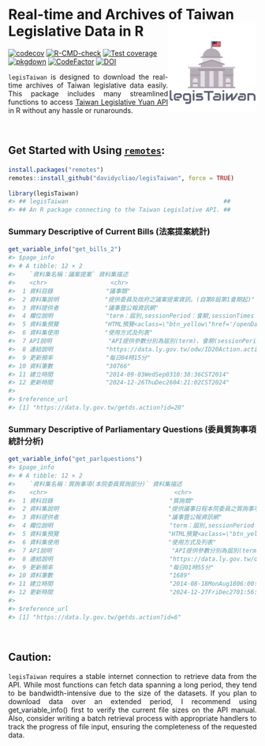 
<!-- README.md is generated from README.Rmd. Please edit that file -->

# Real-time and Archives of Taiwan Legislative Data in R <img src="/man/figures/logo.png" align="right" width="180"/>

<!-- badges: start -->

[![codecov](https://codecov.io/gh/davidycliao/legisTaiwan/branch/master/graph/badge.svg?token=HVVTCOE90D)](https://codecov.io/gh/davidycliao/legisTaiwan)
[![R-CMD-check](https://github.com/davidycliao/legisTaiwan/actions/workflows/R-CMD-check.yaml/badge.svg)](https://github.com/davidycliao/legisTaiwan/actions/workflows/R-CMD-check.yaml)
[![Test
coverage](https://github.com/davidycliao/legisTaiwan/actions/workflows/test-coverage.yaml/badge.svg)](https://github.com/davidycliao/legisTaiwan/actions/workflows/test-coverage.yaml)
[![pkgdown](https://github.com/davidycliao/legisTaiwan/actions/workflows/pkgdown.yaml/badge.svg)](https://github.com/davidycliao/legisTaiwan/actions/workflows/pkgdown.yaml)
[![CodeFactor](https://www.codefactor.io/repository/github/davidycliao/legistaiwan/badge)](https://www.codefactor.io/repository/github/davidycliao/legistaiwan)
[![DOI](https://zenodo.org/badge/DOI/10.5281/zenodo.7633962.svg)](https://doi.org/10.5281/zenodo.7633962)
<!-- badges: end -->

<div style="text-align: justify">

`legisTaiwan` is designed to download the real-time archives of Taiwan
legislative data easily. This package includes many streamlined
functions to access [Taiwan Legislative Yuan
API](https://data.ly.gov.tw/index.action) in R without any hassle or
runarounds.

</div>

<br>

## Get Started with Using [`remotes`](https://github.com/r-lib/remotes):

``` r
install.packages("remotes")
remotes::install_github("davidycliao/legisTaiwan", force = TRUE)
```

``` r
library(legisTaiwan)
#> ## legisTaiwan                                            ##
#> ## An R package connecting to the Taiwan Legislative API. ##
```

### Summary Descriptive of Current Bills (法案提案統計)

``` r
get_variable_info("get_bills_2")
#> $page_info
#> # A tibble: 12 × 2
#>    `資料集名稱：議案提案` 資料集描述                                            
#>    <chr>                  <chr>                                                 
#>  1 資料目錄               "議事類"                                              
#>  2 資料集說明             "提供委員及政府之議案提案資訊。(自第8屆第1會期起)"    
#>  3 資料提供者             "議事暨公報資訊網"                                    
#>  4 欄位說明               "term：屆別,sessionPeriod：會期,sessionTimes：會次,meetingTime…
#>  5 資料集預覽             "HTML預覽<aclass=\"btn_yellow\"href='/openDatasetJson.a…
#>  6 資料集使用             "使用方式及列表"                                      
#>  7 API說明                "API提供參數分別為屆別(term)、會期(sessionPeriod)、會次(sessionTimes…
#>  8 連結說明               "https://data.ly.gov.tw/odw/ID20Action.action?term=10…
#>  9 更新頻率               "每日04時15分"                                        
#> 10 資料筆數               "30766"                                               
#> 11 建立時間               "2014-09-03WedSep0310:38:36CST2014"                   
#> 12 更新時間               "2024-12-26ThuDec2604:21:02CST2024"                   
#> 
#> $reference_url
#> [1] "https://data.ly.gov.tw/getds.action?id=20"
```

### Summary Descriptive of Parliamentary Questions (委員質詢事項統計分析)

``` r
get_variable_info("get_parlquestions")
#> $page_info
#> # A tibble: 12 × 2
#>    `資料集名稱：質詢事項(本院委員質詢部分)` 資料集描述                          
#>    <chr>                                    <chr>                               
#>  1 資料目錄                                 "質詢類"                            
#>  2 資料集說明                               "提供議事日程本院委員之質詢事項資訊。(自第10屆第1會期起)"……
#>  3 資料提供者                               "議事暨公報資訊網"                  
#>  4 欄位說明                                 "term：屆別,sessionPeriod：會期,sessionTi…
#>  5 資料集預覽                               "HTML預覽<aclass=\"btn_yellow\"href='…
#>  6 資料集使用                               "使用方式及列表"                    
#>  7 API說明                                  "API提供參數分別為屆別(term)、會期(sessionPerio…
#>  8 連結說明                                 "https://data.ly.gov.tw/odw/ID6Acti…
#>  9 更新頻率                                 "每日01時55分"                      
#> 10 資料筆數                                 "1689"                              
#> 11 建立時間                                 "2014-08-18MonAug1806:00:00CST2014" 
#> 12 更新時間                                 "2024-12-27FriDec2701:56:46CST2024" 
#> 
#> $reference_url
#> [1] "https://data.ly.gov.tw/getds.action?id=6"
```

<br>

## Caution:

<div style="text-align: justify">

`legisTaiwan` requires a stable internet connection to retrieve data
from the API. While most functions can fetch data spanning a long
period, they tend to be bandwidth-intensive due to the size of the
datasets. If you plan to download data over an extended period, I
recommend using get_variable_info() first to verify the current file
sizes on the API manual. Also, consider writing a batch retrieval
process with appropriate handlers to track the progress of file input,
ensuring the completeness of the requested data.

</div>
